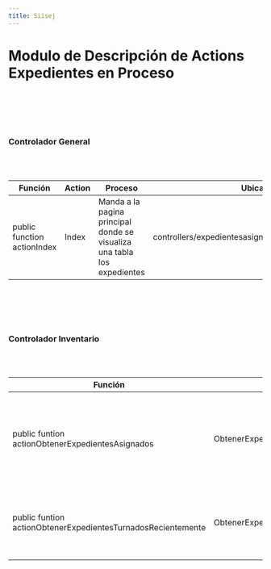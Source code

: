 ```yaml
---
title: Siisej 
---
```


# Modulo de Descripción de Actions Expedientes en Proceso
<br></br><br></br>

### Controlador General
<br></br>

| Función | Action |  Proceso | Ubicación |
|--------------|--------------|--------------|--------------|
| public function actionIndex | Index |  Manda a la pagina principal donde se visualiza una tabla los expedientes | controllers/expedientesasignados/GeneralController.php |
<br></br><br></br>


### Controlador Inventario
<br></br>

| Función | Action | Proceso  | Ubicación |
|--------------|--------------|--------------|--------------|
| public funtion actionObtenerExpedientesAsignados | ObtenerExpedientesAsignados  | Obtiene el id del usuario logueado, obtiene las demandas asignadas al usuario logueado  | controllers/expedientesasignados/InventarioController.php |
| public funtion actionObtenerExpedientesTurnadosRecientemente | ObtenerExpedientesTurnadosRecientemente  | Obtiene todos los expedientes en turno que tiene asignado el usuario  | controllers/expedientesasignados/InventarioController.php |
<br></br><br></br>


